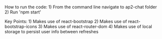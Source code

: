 How to run the code:
    1) From the command line navigate to ap2-chat folder
    2) Run 'npm start'

Key Points:
    1) Makes use of react-bootstrap 
    2) Makes use of react-bootstrap-icons
    3) Makes use of react-router-dom
    4) Makes use of local storage to persist user info between refreshes